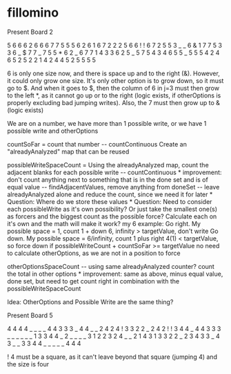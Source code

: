 # fillomino

Present Board 2

5 6 6 6 2 6 6 6 7 7
5 5 5 6 2 6 1 6 7 2
2 2 5 6 6 ! ! 6 7 2
5 5 3 _ _ 6 & 1 7 7
5 3 3 6 _ $ 7 7 _ 7
5 5 * 6 2 _ 6 7 7 1
4 3 3 6 2 5 _ 5 7 5
4 3 4 6 5 5 _ 5 5 5
4 2 4 6 5 2 5 2 2 1
4 2 4 4 5 2 5 5 5 5

6 is only one size now, and there is space up and to the right (&).  However, it could only grow one size.  It's only other option is to grow down, so it must go to $.  And when it goes to $, then the column of 6 in j=3 must then grow to the left *, as it cannot go up or to the right (logic exists, if otherOptions is properly excluding bad jumping writes).  Also, the 7 must then grow up to & (logic exists)

We are on a number, we have more than 1 possible write, or we have 1 possible write and otherOptions


countSoFar = count that number -- countContinuous
Create an "alreadyAnalyzed" map that can be reused

possibleWriteSpaceCount = Using the alreadyAnalyzed map, count the adjacent blanks for each possible write -- countContinuous
    * improvement: don't count anything next to something that is in the done set and is of equal value -- findAdjacentValues, remove anything from doneSet -- leave alreadyAnalyzed alone and reduce the count, since we need it for later
    * Question:  Where do we store these values
    * Question: Need to consider each possibleWrite as it's own possibility?  Or just take the smallest one(s) as forcers and the biggest count as the possible force?  Calculate each on it's own and the math will make it work?
        my 6 example: Go right.  My possible space = 1, count 1 + down 6, infinity > targetValue, don't write
                      Go down. My possible space = 6/infinity, count 1 plus right 4(1) < targetValue, so force down
if possibleWriteCount + countSoFar >= targetValue  no need to calculate otherOptions, as we are not in a position to force

otherOptionsSpaceCount -- using same alreadyAnalyzed counter? count the total in other options
    * improvement: same as above, minus equal value, done set, but need to get count right in combination with the possibleWriteSpaceCount

Idea:  OtherOptions and Possible Write are the same thing?




Present Board 5

4 4 4 4 _ _ _ _ 4 4
3 3 3 _ 4 4 _ _ 2 4
2 4 ! 3 3 2 2 _ 2 4
2 ! ! 3 4 4 _ 4 4 3
3 3 _ _ _ _ _ _ 1 3
3 4 4 _ 2 _ _ _ _ 3
1 2 2 3 2 4 _ _ 2 1
4 3 1 3 3 2 2 _ 2 3
4 3 3 _ 4 3 _ _ 3 3
4 4 _ _ _ _ _ 4 4 4

! 4 must be a square, as it can't leave beyond that square (jumping 4) and the size is four